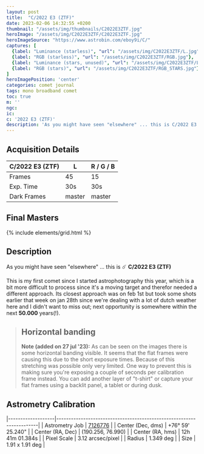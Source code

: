 ```yaml
---
layout: post
title:  "C/2022 E3 (ZTF)"
date: 2023-02-06 14:32:55 +0200
thumbnail: "/assets/img/thumbnails/C2022E3ZTF.jpg"
heroImage: "/assets/img/C2022E3ZTF/C2022E3ZTF.jpg"
heroImageSource: "https://www.astrobin.com/eboy9i/C/"
captures: [
  {label: "Luminance (starless)", "url": "/assets/img/C2022E3ZTF/L.jpg"},
  {label: "RGB (starless)", "url": "/assets/img/C2022E3ZTF/RGB.jpg"},
  {label: "Luminance (stars, unused)", "url": "/assets/img/C2022E3ZTF/L_STARS.jpg"},
  {label: "RGB (stars)", "url": "/assets/img/C2022E3ZTF/RGB_STARS.jpg"}
]
heroImagePosition: 'center'
categories: comet journal
tags: mono broadband comet
toc: true
m: ''
ngc:
ic:
c: '2022 E3 (ZTF)'
description: 'As you might have seen "elsewhere" ... this is C/2022 E3 (ZTF)'
---
```

## Acquisition Details

| C/2022 E3 (ZTF) | L      | R / G / B |
|-----------------|--------|-----------|
| Frames          | 45     | 15        |
| Exp. Time       | 30s    | 30s       |
| Dark Frames     | master | master    |

## Final Masters

{% include elements/grid.html %}

## Description
As you might have seen "elsewhere" ... this is ☄️ **C/2022 E3 (ZTF)** 

This is my first comet since I started astrophotography this year, which is a bit more difficult to process since it's a moving target and therefor needed a different approach.
Its closest approach was on feb 1st but took some shots earlier that week on jan 28th since we're dealing with a lot of dutch weather here and I didn't want to miss out; 
next opportunity is somewhere within the next **50.000** years(!).

> ## Horizontal banding
> **Note (added on 27 jul '23):** As can be seen on the images there is some horizontal banding visible. It seems that the flat frames were causing this due to the short exposure times.
> Because of this stretching was possible only very limited. One way to prevent this is making sure you're exposing a couple of seconds per calibration frame instead. You can add another layer of "t-shirt" or
> capture your flat frames using a backlit panel, a tablet or during dusk.

## Astrometry Calibration

|-------------------|----------------------------------------------------------------------|
| Astrometry Job    | [7126776](http://nova.astrometry.net/status/7126776)                 |
| Center (Dec, dms) | +76° 59' 25.240"                                                     |
| Center (RA, Dec)  | (190.256, 76.990)                                                    |
| Center (RA, hms)  | 12h 41m 01.384s                                                      |
| Pixel Scale       | 3.12 arcsec/pixel                                                    |
| Radius            | 1.349 deg                                                            |
| Size              | 1.91 x 1.91 deg                                                      |

[//]: # (## Data Processing)

[//]: # ()
[//]: # (Processing was done in PixInsight only. Steps of the process are listed below:)

[//]: # ()
[//]: # (1. [ChannelCombination]&#40;https://pixinsight.com/doc/tools/ChannelCombination/ChannelCombination.html&#41;{:target="_blank"} &#40;SHO&#41;,)

[//]: # (2. BlurXTerminator,)

[//]: # (3. [SPCC]&#40;https://pixinsight.com/doc/docs/SPCC/SPCC.html#__Applying_SPCC_to_Narrowband_Images__&#41;{:target="_blank"},)

[//]: # (4. [ Color Calibration]&#40;https://pixinsight.com/doc/tools/ColorCalibration/ColorCalibration.html&#41;{:target="_blank"} for evening the SHO levels,)

[//]: # (5. DarkStructureEnhance,)

[//]: # (6. StarXTerminator &#40;splitting stars and background&#41;,)

[//]: # (7. Masking and denoising applied to background layer using NoiseXTerminator,)

[//]: # (8. Boosting and adjusting colors and saturation,)

[//]: # (9. Recombining front and background using PixelMath,)

[//]: # (10. EZ Star Reduction,)

[//]: # (11. Final tweaks...)